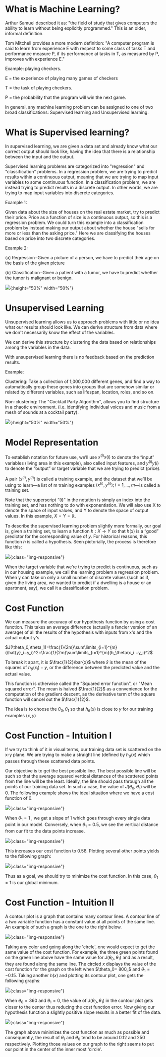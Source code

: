 # What is Machine Learning?
Arthur Samuel described it as: "the field of study that gives computers the ability to learn without being explicitly programmed." This is an older, informal definition.

Tom Mitchell provides a more modern definition: "A computer program is said to learn from experience E with respect to some class of tasks T and performance measure P, if its performance at tasks in T, as measured by P, improves with experience E."

Example: playing checkers.

E = the experience of playing many games of checkers

T = the task of playing checkers.

P = the probability that the program will win the next game.

In general, any machine learning problem can be assigned to one of two broad classifications: Supervised learning and Unsupervised learning.

# What is Supervised learning?

In supervised learning, we are given a data set and already know what our correct output should look like, having the idea that there is a relationship between the input and the output.

Supervised learning problems are categorized into "regression" and "classification" problems. In a regression problem, we are trying to predict results within a continuous output, meaning that we are trying to map input variables to some continuous function. In a classification problem, we are instead trying to predict results in a discrete output. In other words, we are trying to map input variables into discrete categories.

Example 1:

Given data about the size of houses on the real estate market, try to predict their price. Price as a function of size is a continuous output, so this is a regression problem.
We could turn this example into a classification problem by instead making our output about whether the house "sells for more or less than the asking price." Here we are classifying the houses based on price into two discrete categories.

Example 2:

(a) Regression - Given a picture of a person, we have to predict their age on the basis of the given picture

(b) Classification - Given a patient with a tumor, we have to predict whether the tumor is malignant or benign.


![](images/supervisedlearning.png){:height="50%" width="50%"}

# Unsupervised Learning

Unsupervised learning allows us to approach problems with little or no idea what our results should look like. We can derive structure from data where we don't necessarily know the effect of the variables.

We can derive this structure by clustering the data based on relationships among the variables in the data.

With unsupervised learning there is no feedback based on the prediction results.

Example:

Clustering: Take a collection of 1,000,000 different genes, and find a way to automatically group these genes into groups that are somehow similar or related by different variables, such as lifespan, location, roles, and so on.

Non-clustering: The "Cocktail Party Algorithm", allows you to find structure in a chaotic environment. (i.e. identifying individual voices and music from a mesh of sounds at a cocktail party).

![](images/unsupervisedlearning.png){:height="50%" width="50%"}

# Model Representation

To establish notation for future use, we’ll use $x^{(i)}x(i)$ to denote the “input” variables (living area in this example), also called input features, and $y^{(i)}y(i)$ to denote the “output” or target variable that we are trying to predict (price).

A pair $(x^{(i)}, y^{(i)})$ is called a training example, and the dataset that we’ll be using to learn—a list of m training examples $(x^{(i)}, y^{(i)});i=1,...,m$—is called a training set.

Note that the superscript “$(i)$” in the notation is simply an index into the training set, and has nothing to do with exponentiation. We will also use X to denote the space of input values, and Y to denote the space of output values. In this example, $X = Y = ℝ$.

To describe the supervised learning problem slightly more formally, our goal is, given a training set, to learn a function $h : X → Y$ so that $h(x)$ is a “good” predictor for the corresponding value of $y$. For historical reasons, this function $h$ is called a hypothesis. Seen pictorially, the process is therefore like this:

![](images/hypothesis.png){:class="img-responsive"}

When the target variable that we’re trying to predict is continuous, such as in our housing example, we call the learning problem a regression problem. When y can take on only a small number of discrete values (such as if, given the living area, we wanted to predict if a dwelling is a house or an apartment, say), we call it a classification problem.

# Cost Function

We can measure the accuracy of our hypothesis function by using a cost function. This takes an average difference (actually a fancier version of an average) of all the results of the hypothesis with inputs from x's and the actual output y's.

$J(\theta_0,\theta_1)=\frac{1}{2m}\sum\limits_{i=1}^{m}(\hat{y}_i−y_i)^2=\frac{1}{2m}\sum\limits_{i=1}^{m}(h_\theta(x_i −y_i)^2$

To break it apart, it is $\frac{1}{2}\bar{x}$ where $\bar{x}$ is the mean of the squares of $h_\theta(x_{i}) - y$, or the difference between the predicted value and the actual value.

This function is otherwise called the "Squared error function", or "Mean squared error". The mean is halved $\frac{1}{2}$ as a convenience for the computation of the gradient descent, as the derivative term of the square function will cancel out the $\frac{1}{2}$.

The idea is to choose the $\theta_0,\theta_1$ so that $h_\theta(x)$ is close to $y$ for our training examples $(x,y)$

# Cost Function - Intuition I

If we try to think of it in visual terms, our training data set is scattered on the x-y plane. We are trying to make a straight line (defined by $h_\theta(x)$ which passes through these scattered data points.

Our objective is to get the best possible line. The best possible line will be such so that the average squared vertical distances of the scattered points from the line will be the least. Ideally, the line should pass through all the points of our training data set. In such a case, the value of $J(\theta_0, \theta_1)$ will be 0. The following example shows the ideal situation where we have a cost function of 0.

![](images/costfunction1.png){:class="img-responsive"}

When $\theta_1 = 1$ , we get a slope of 1 which goes through every single data point in our model. Conversely, when $\theta_1 = 0.5$, we see the vertical distance from our fit to the data points increase.

![](images/costfunction2.png){:class="img-responsive"}

This increases our cost function to 0.58. Plotting several other points yields to the following graph:

![](images/costfunction3.png){:class="img-responsive"}

Thus as a goal, we should try to minimize the cost function. In this case, $\theta_1 = 1$ is our global minimum.

# Cost Function - Intuition II

A contour plot is a graph that contains many contour lines. A contour line of a two variable function has a constant value at all points of the same line. An example of such a graph is the one to the right below.

![](images/costfunction4.png){:class="img-responsive"}

Taking any color and going along the 'circle', one would expect to get the same value of the cost function. For example, the three green points found on the green line above have the same value for $J(\theta_0,\theta_1)$ and as a result, they are found along the same line. The circled $x$ displays the value of the cost function for the graph on the left when $\theta_0= 800_$ and $\theta_1 = -0.15$. Taking another $h(x)$ and plotting its contour plot, one gets the following graphs:

![](images/costfunction5.png){:class="img-responsive"}

When $\theta_0 = 360$ and $\theta_1 = 0$, the value of $J(\theta_0,\theta_1)$ in the contour plot gets closer to the center thus reducing the cost function error. Now giving our hypothesis function a slightly positive slope results in a better fit of the data.

![](images/costfunction6.png){:class="img-responsive"}

The graph above minimizes the cost function as much as possible and consequently, the result of $\theta_1$ and $\theta_0$ tend to be around 0.12 and 250 respectively. Plotting those values on our graph to the right seems to put our point in the center of the inner most 'circle'.
